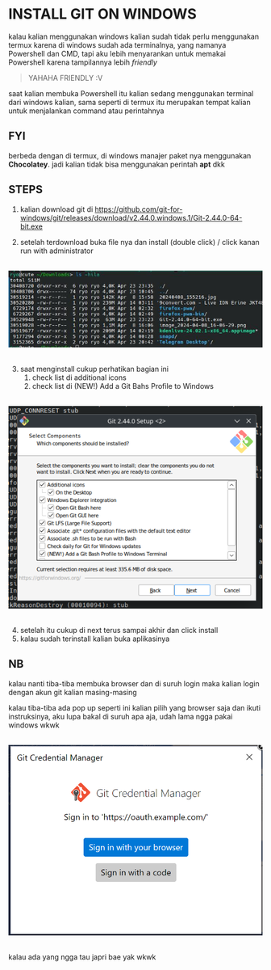 # INSTALL GIT ON WINDOWS

kalau kalian menggunakan windows kalian sudah tidak perlu menggunakan termux karena di windows sudah ada terminalnya, yang namanya Powershell dan CMD, tapi aku lebih menyarankan untuk memakai Powershell karena tampilannya lebih _friendly_

> YAHAHA FRIENDLY :V

saat kalian membuka Powershell itu kalian sedang menggunakan terminal dari windows kalian, sama seperti di termux itu merupakan tempat kalian untuk menjalankan command atau perintahnya

## FYI

berbeda dengan di termux, di windows manajer paket nya menggunakan **Chocolatey**.
jadi kalian tidak bisa menggunakan perintah **apt** dkk

## STEPS

1. kalian download git di https://github.com/git-for-windows/git/releases/download/v2.44.0.windows.1/Git-2.44.0-64-bit.exe

2. setelah terdownload buka file nya dan install (double click) / click kanan run with administrator

<br>
    <div style="text-align: center;">
    <img src="https://github.com/ryyos/databases/blob/master/fundamental-pra/git-in-wind/1.jpg?raw=true"> 
    </div>
<br>

3. saat menginstall cukup perhatikan bagian ini
   1. check list di additional icons
   2. check list di (NEW!) Add a Git Bahs Profile to Windows

<br>
    <div style="text-align: center;">
    <img src="https://github.com/ryyos/databases/blob/master/fundamental-pra/git-in-wind/2.jpg?raw=true"> 
    </div>
<br>

4. setelah itu cukup di next terus sampai akhir dan click install
5. kalau sudah terinstall kalian buka aplikasinya

## NB

kalau nanti tiba-tiba membuka browser dan di suruh login maka kalian login dengan akun git kalian masing-masing

kalau tiba-tiba ada pop up seperti ini kalian pilih yang browser saja dan ikuti instruksinya, aku lupa bakal di suruh apa aja, udah lama ngga pakai windows wkwk

<br>
    <div style="text-align: center;">
    <img src="https://github.com/ryyos/databases/blob/master/fundamental-pra/git-in-wind/3.jpg?raw=true"> 
    </div>
<br>

kalau ada yang ngga tau japri bae yak wkwk
